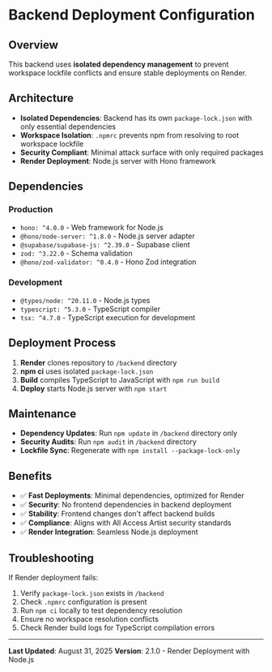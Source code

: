 # Backend Deployment Configuration

## Overview
This backend uses **isolated dependency management** to prevent workspace lockfile conflicts and ensure stable deployments on Render.

## Architecture
- **Isolated Dependencies**: Backend has its own `package-lock.json` with only essential dependencies
- **Workspace Isolation**: `.npmrc` prevents npm from resolving to root workspace lockfile
- **Security Compliant**: Minimal attack surface with only required packages
- **Render Deployment**: Node.js server with Hono framework

## Dependencies
### Production
- `hono: ^4.0.0` - Web framework for Node.js
- `@hono/node-server: ^1.8.0` - Node.js server adapter
- `@supabase/supabase-js: ^2.39.0` - Supabase client
- `zod: ^3.22.0` - Schema validation
- `@hono/zod-validator: ^0.4.0` - Hono Zod integration

### Development
- `@types/node: ^20.11.0` - Node.js types
- `typescript: ^5.3.0` - TypeScript compiler
- `tsx: ^4.7.0` - TypeScript execution for development

## Deployment Process
1. **Render** clones repository to `/backend` directory
2. **npm ci** uses isolated `package-lock.json`
3. **Build** compiles TypeScript to JavaScript with `npm run build`
4. **Deploy** starts Node.js server with `npm start`

## Maintenance
- **Dependency Updates**: Run `npm update` in `/backend` directory only
- **Security Audits**: Run `npm audit` in `/backend` directory
- **Lockfile Sync**: Regenerate with `npm install --package-lock-only`

## Benefits
- ✅ **Fast Deployments**: Minimal dependencies, optimized for Render
- ✅ **Security**: No frontend dependencies in backend deployment
- ✅ **Stability**: Frontend changes don't affect backend builds
- ✅ **Compliance**: Aligns with All Access Artist security standards
- ✅ **Render Integration**: Seamless Node.js deployment

## Troubleshooting
If Render deployment fails:
1. Verify `package-lock.json` exists in `/backend`
2. Check `.npmrc` configuration is present
3. Run `npm ci` locally to test dependency resolution
4. Ensure no workspace resolution conflicts
5. Check Render build logs for TypeScript compilation errors

---
**Last Updated**: August 31, 2025
**Version**: 2.1.0 - Render Deployment with Node.js
